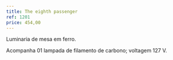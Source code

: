 ```yaml
---
title: The eighth passenger
ref: 1201
price: 454,00
---
```


Luminaria de mesa em ferro.

Acompanha 01 lampada de filamento de carbono; voltagem 127 V.
